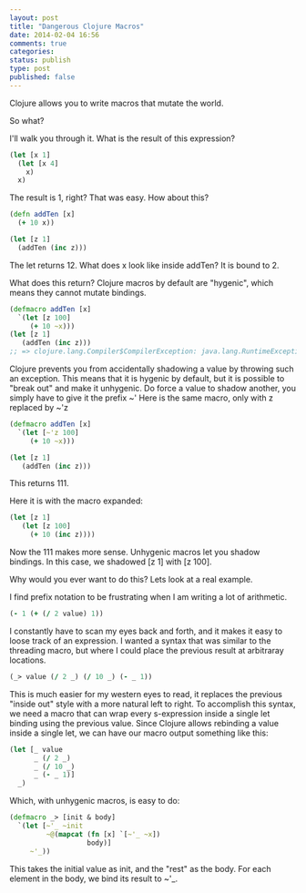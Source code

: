 ```yaml
---
layout: post
title: "Dangerous Clojure Macros"
date: 2014-02-04 16:56
comments: true
categories: 
status: publish
type: post
published: false
---
```


Clojure allows you to write macros that mutate the world.


So what?


I'll walk you through it. What is the result of this expression?

``` clojure
(let [x 1]
  (let [x 4]
    x)
  x)
```
The result is 1, right? That was easy. How about this?

``` clojure
(defn addTen [x]
  (+ 10 x))

(let [z 1]
  (addTen (inc z)))

```
The let returns 12. What does x look like inside addTen? It is bound to 2.


What does this return?
Clojure macros by default are "hygenic", which means they cannot mutate bindings.

``` clojure
(defmacro addTen [x]
  `(let [z 100]
     (+ 10 ~x)))
(let [z 1]
   (addTen (inc z)))
;; => clojure.lang.Compiler$CompilerException: java.lang.RuntimeException: Can't let qualified name: user/z,
```

Clojure prevents you from accidentally shadowing a value by throwing such an exception.
This means that it is hygenic by default, but it is possible to "break out" and make it unhygenic.
Do force a value to shadow another, you simply have to give it the prefix ~'
Here is the same macro, only with z replaced by ~'z


``` clojure
(defmacro addTen [x]
  `(let [~'z 100]
     (+ 10 ~x)))

(let [z 1]
   (addTen (inc z)))
```
This returns 111.


Here it is with the macro expanded:

``` clojure
(let [z 1]
   (let [z 100]
     (+ 10 (inc z))))
```

Now the 111 makes more sense.
Unhygenic macros let you shadow bindings.
In this case, we shadowed [z 1] with [z 100].


Why would you ever want to do this?
Lets look at a real example.


I find prefix notation to be frustrating when I am writing a lot of arithmetic.

``` clojure
(- 1 (+ (/ 2 value) 1))
```

I constantly have to scan my eyes back and forth, and it makes it easy to loose track of an expression.
I wanted a syntax that was similar to the threading macro, but where I could place the previous result at arbitraray locations.

``` clojure
(_> value (/ 2 _) (/ 10 _) (- _ 1))
```
This is much easier for my western eyes to read, it replaces the previous "inside out" style with a more natural left to right.
To accomplish this syntax, we need a macro that can wrap every s-expression inside a single let binding using the previous value.
Since Clojure allows rebinding a value inside a single let, we can have our macro output something like this:

``` clojure
(let [_ value 
      _ (/ 2 _)
      _ (/ 10 _)
      _ (- _ 1)]
  _)
```
Which, with unhygenic macros, is easy to do:

``` clojure
(defmacro _> [init & body]
  `(let [~'_ ~init
         ~@(mapcat (fn [x] `[~'_ ~x])
                   body)]
     ~'_))
```
This takes the initial value as init, and the "rest" as the body.
For each element in the body, we bind its result to ~'_.

